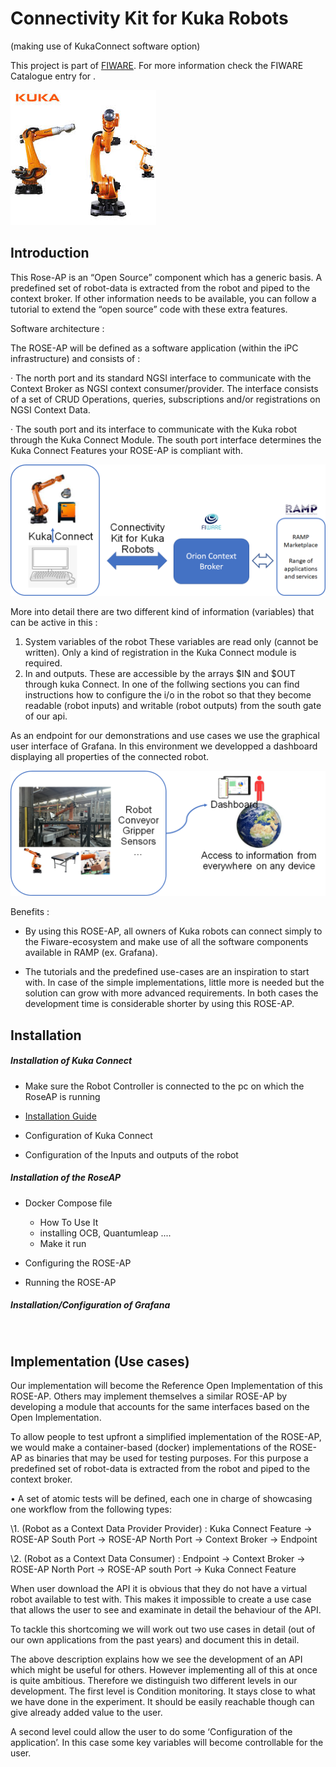 # Connectivity Kit for Kuka  Robots

(making use of KukaConnect software option)

This project is part of [FIWARE](https://www.fiware.org/). For more information check the FIWARE Catalogue entry for
[<chapter>](https://github.com/Fiware/catalogue/tree/master/<chapter>).

![image-20210413114418187](.\image-20210413114418187.png)

## Introduction

This Rose-AP is an “Open Source” component which has a generic basis. A predefined set of robot-data is extracted from the robot and piped to the context broker. If other information needs to be available, you can follow a tutorial to extend the “open source” code with these extra features.

Software architecture :

The ROSE-AP will be defined as a software application (within the iPC infrastructure) and consists of :

·    The north port and its standard NGSI interface to communicate with the Context Broker as NGSI context consumer/provider. The interface consists of a set of CRUD Operations, queries, subscriptions and/or registrations on NGSI Context Data. 

 ·    The south port and its interface to communicate with the Kuka robot through the Kuka Connect Module. The south port interface determines the Kuka Connect Features your ROSE-AP is compliant with.

![image-20210413115019521](.\image-20210413115019521.png)



More into detail there are two different kind of information (variables) that can be active in this :

1. System variables of the robot These variables are read only (cannot be written). Only a kind of registration in the Kuka Connect module is required.
2. In and outputs. These are accessible by the arrays $IN and $OUT through kuka Connect. In one of the follwing sections you can find instructions how to configure the i/o in the robot so that they become readable (robot inputs) and writable (robot outputs) from the south gate of our api. 

As an endpoint for our demonstrations and use cases we use the graphical user interface of Grafana. In this environment we developped a dashboard displaying all properties of the connected robot.

 ![image-20210413115152054](.\image-20210413115152054.png)

 

Benefits :

- By using this ROSE-AP, all owners of Kuka robots can connect simply to the Fiware-ecosystem and make use of all the software components available in RAMP (ex. Grafana).

- The tutorials and the predefined use-cases are an inspiration to start with. In case of the simple implementations, little more is needed but the solution can grow with more advanced requirements. In both cases the development time is considerable shorter by using this ROSE-AP.



## Installation

##### 	Installation of Kuka Connect

- Make sure the Robot Controller is connected to the pc on which the RoseAP is running


- [Installation Guide](.\KukaConnect_InstallationGuide.md)

- Configuration of Kuka Connect

- Configuration of the Inputs and outputs of the robot

##### 	Installation of the RoseAP

- Docker Compose file
  - How To Use It
  - installing OCB, Quantumleap ....
  - Make it run

- Configuring the ROSE-AP
- Running the ROSE-AP

##### 	Installation/Configuration of Grafana

 

​                               

 

 

 

 

## Implementation (Use cases)

Our implementation will become the Reference Open Implementation of this ROSE-AP. Others may implement themselves a similar ROSE-AP by developing a module that accounts for the same interfaces based on the Open Implementation. 

 

To allow people to test upfront a simplified implementation of the ROSE-AP, we would make a container-based (docker) implementations of the ROSE-AP as binaries that may be used for testing purposes. For this purpose a predefined set of robot-data is extracted from the robot and piped to the context broker.

 

 

•      A set of atomic tests will be defined, each one in charge of showcasing one workflow from the following types:

\1.   (Robot as a Context Data Provider Provider)  : Kuka Connect Feature -> ROSE-AP South Port -> ROSE-AP North Port -> Context Broker -> Endpoint 

\2.   (Robot as a Context Data Consumer) : Endpoint -> Context Broker -> ROSE-AP North Port -> ROSE-AP south Port -> Kuka Connect Feature

 

When user download the API it is obvious that they do not have a virtual robot available to test with. This makes it impossible to create a use case that allows the user to see and examinate in detail the behaviour of the API. 

To tackle this shortcoming we will work out two use cases in detail (out of our own applications from the past years) and document this in detail. 

 

The above description explains how we see the development of an API which might be useful for others. However implementing all of this at once is quite ambitious. Therefore we distinguish two different levels in our development. The first level is Condition monitoring. It stays close to what we have done in the experiment. It should be easily reachable though can give already added value to the user.

A second level could allow the user to do some ‘Configuration of the application’. In this case some key variables will become controllable for the user. 

 

